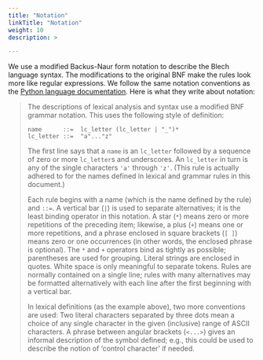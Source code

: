 ```yaml
---
title: "Notation"
linkTitle: "Notation"
weight: 10
description: >

---
```


We use a modified Backus-Naur form notation to describe the Blech language syntax.
The modifications to the original BNF make the rules look more like regular expressions.
We follow the same notation conventions as the [Python language documentation](https://docs.python.org/3/reference/index.html). Here is what they write about notation:

> The descriptions of lexical analysis and syntax use a modified BNF grammar notation. This uses the following style of definition:
> ```abnf
> name      ::=  lc_letter (lc_letter | "_")*
> lc_letter ::=  "a"..."z"
> ```
> The first line says that a `name` is an `lc_letter` followed by a sequence of zero or more `lc_letter`s and underscores. An `lc_letter` in turn is any of the single characters `'a'` through `'z'`. (This rule is actually adhered to for the names defined in lexical and grammar rules in this document.)
>
> Each rule begins with a name (which is the name defined by the rule) and `::=`. A vertical bar (`|`) is used to separate alternatives; it is the least binding operator in this notation. A star (`*`) means zero or more repetitions of the preceding item; likewise, a plus (`+`) means one or more repetitions, and a phrase enclosed in square brackets (`[ ]`) means zero or one occurrences (in other words, the enclosed phrase is optional). The `*` and `+` operators bind as tightly as possible; parentheses are used for grouping. Literal strings are enclosed in quotes. White space is only meaningful to separate tokens. Rules are normally contained on a single line; rules with many alternatives may be formatted alternatively with each line after the first beginning with a vertical bar.
>
> In lexical definitions (as the example above), two more conventions are used: Two literal characters separated by three dots mean a choice of any single character in the given (inclusive) range of ASCII characters. A phrase between angular brackets (`<...>`) gives an informal description of the symbol defined; e.g., this could be used to describe the notion of ‘control character’ if needed.
